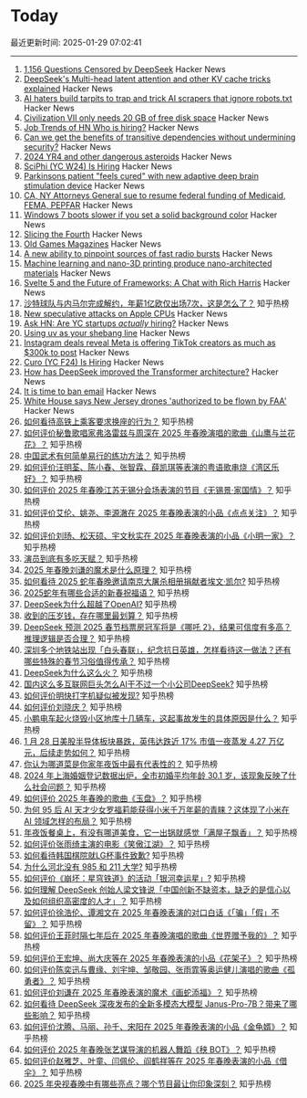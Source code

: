 # Today

最近更新时间: 2025-01-29 07:02:41

--- 
1. [1,156 Questions Censored by DeepSeek](https://www.promptfoo.dev/blog/deepseek-censorship/) Hacker News
2. [DeepSeek's Multi-head latent attention and other KV cache tricks explained](https://www.pyspur.dev/blog/multi-head-latent-attention-kv-cache-paper-list) Hacker News
3. [AI haters build tarpits to trap and trick AI scrapers that ignore robots.txt](https://arstechnica.com/tech-policy/2025/01/ai-haters-build-tarpits-to-trap-and-trick-ai-scrapers-that-ignore-robots-txt/) Hacker News
4. [Civilization VII only needs 20 GB of free disk space](https://www.corsair.com/us/en/explorer/gamer/gaming-pcs/civilization-vii-system-requirements-and-recommended-specs/) Hacker News
5. [Job Trends of HN Who is hiring?](https://hnhiring.com/trends) Hacker News
6. [Can we get the benefits of transitive dependencies without undermining security?](https://tratt.net/laurie/blog/2024/can_we_retain_the_benefits_of_transitive_dependencies_without_undermining_security.html) Hacker News
7. [2024 YR4 and other dangerous asteroids](https://starwalk.space/en/news/should-you-worry-about-an-asteroid-hitting-earth) Hacker News
8. [SciPhi (YC W24) Is Hiring](https://www.ycombinator.com/companies/sciphi/jobs/CVYWWpl-founding-ai-research-engineer) Hacker News
9. [Parkinsons patient "feels cured" with new adaptive deep brain stimulation device](https://www.bbc.com/news/articles/ckgn49r069wo) Hacker News
10. [CA, NY Attorneys General sue to resume federal funding of Medicaid, FEMA, PEPFAR](https://oag.ca.gov/news/press-releases/attorney-general-bonta-files-lawsuit-seeks-immediate-court-order-block-sweeping) Hacker News
11. [Windows 7 boots slower if you set a solid background color](https://support.microsoft.com/en-gb/topic/the-welcome-screen-may-be-displayed-for-30-seconds-during-the-logon-process-after-you-set-a-solid-color-as-the-desktop-background-in-windows-7-or-in-windows-server-2008-r2-b4565ced-703a-cc85-bf9c-6b3d586d6421) Hacker News
12. [Slicing the Fourth](https://axalatar.github.io/slicing-the-fourth/) Hacker News
13. [Old Games Magazines](https://www.theguardian.com/games/2025/jan/28/video-game-history-foundation-digitised-archive-games-magazines) Hacker News
14. [A new ability to pinpoint sources of fast radio bursts](https://news.berkeley.edu/2025/01/21/astronomers-thought-they-understood-fast-radio-bursts-a-recent-one-calls-that-into-question/) Hacker News
15. [Machine learning and nano-3D printing produce nano-architected materials](https://news.engineering.utoronto.ca/strong-as-steel-light-as-foam-machine-learning-and-nano-3d-printing-produce-breakthrough-high-performance-nano-architected-materials/) Hacker News
16. [Svelte 5 and the Future of Frameworks: A Chat with Rich Harris](https://www.smashingmagazine.com/2025/01/svelte-5-future-frameworks-chat-rich-harris/) Hacker News
17. [沙特球队与内马尔完成解约，年薪1亿欧仅出场7次，这是怎么了？](https://www.zhihu.com/question/10740798237) 知乎热榜
18. [New speculative attacks on Apple CPUs](https://predictors.fail/) Hacker News
19. [Ask HN: Are YC startups *actually* hiring?](https://news.ycombinator.com/item?id=42856752) Hacker News
20. [Using uv as your shebang line](https://akrabat.com/using-uv-as-your-shebang-line/) Hacker News
21. [Instagram deals reveal Meta is offering TikTok creators as much as $300k to post](https://www.businessinsider.com/instagram-paying-creators-exclusive-content-deals-reels-contract-details-2025-1) Hacker News
22. [Curo (YC F24) Is Hiring](https://www.ycombinator.com/companies/curo/jobs/s7a36qb-associate-marketplace-supply) Hacker News
23. [How has DeepSeek improved the Transformer architecture?](https://epoch.ai/gradient-updates/how-has-deepseek-improved-the-transformer-architecture) Hacker News
24. [It is time to ban email](https://shkspr.mobi/blog/2025/01/it-is-time-to-ban-email/) Hacker News
25. [White House says New Jersey drones 'authorized to be flown by FAA'](https://www.theguardian.com/us-news/2025/jan/28/karoline-leavitt-new-jersey-drones) Hacker News
26. [如何看待高铁上乘客要求换座的行为？](https://www.zhihu.com/question/42016475) 知乎热榜
27. [如何评价秘鲁歌唱家弗洛雷兹与周深在 2025 年春晚演唱的歌曲《山鹰与兰花花》？](https://www.zhihu.com/question/10784763302) 知乎热榜
28. [中国武术有何简单易行的练功方法？](https://www.zhihu.com/question/404371021) 知乎热榜
29. [如何评价汪明荃、陈小春、张智霖、薛凯琪等表演的粤语歌串烧《湾区乐好》？](https://www.zhihu.com/question/10781207932) 知乎热榜
30. [如何评价 2025 年春晚江苏无锡分会场表演的节目《无锡景·家国情》？](https://www.zhihu.com/question/10779138136) 知乎热榜
31. [如何评价艾伦、姚尧、李源澈在 2025 年春晚表演的小品《点点关注》？](https://www.zhihu.com/question/10781969665) 知乎热榜
32. [如何评价刘旸、松天硕、宇文秋实在 2025 年春晚表演的小品《小明一家》？](https://www.zhihu.com/question/10784932203) 知乎热榜
33. [演员到底有多吃天赋？](https://www.zhihu.com/question/443350396) 知乎热榜
34. [2025 年春晚刘谦的魔术是什么原理？](https://www.zhihu.com/question/10776319881) 知乎热榜
35. [如何看待 2025 蛇年春晚邀请南京大屠杀相册捐献者埃文·凯尔?](https://www.zhihu.com/question/10775579125) 知乎热榜
36. [2025蛇年有哪些合适的新春祝福语？](https://www.zhihu.com/question/7358699804) 知乎热榜
37. [DeepSeek为什么超越了OpenAI?](https://www.zhihu.com/question/10714706736) 知乎热榜
38. [收到的压岁钱，存在哪里最划算？](https://www.zhihu.com/question/10193819668) 知乎热榜
39. [DeepSeek 预测 2025 春节档票房冠军将是《哪吒 2》，结果可信度有多高？推理逻辑是否合理？](https://www.zhihu.com/question/10685003200) 知乎热榜
40. [深圳多个地铁站出现「白头春联」，纪念抗日英雄，怎样看待这一做法？还有哪些特殊的春节习俗值得传承？](https://www.zhihu.com/question/10592268941) 知乎热榜
41. [DeepSeek为什么这么火？](https://www.zhihu.com/question/10669728578) 知乎热榜
42. [国内这么多互联网巨头怎么AI干不过一个小公司DeepSeek?](https://www.zhihu.com/question/10664846993) 知乎热榜
43. [如何评价明快打字机疑似被发现?](https://www.zhihu.com/question/10464174218) 知乎热榜
44. [如何评价刘晓庆？](https://www.zhihu.com/question/24572310) 知乎热榜
45. [小鹏电车起火烧毁小区地库十几辆车，这起事故发生的具体原因是什么？](https://www.zhihu.com/question/10525159802) 知乎热榜
46. [1 月 28 日美股半导体板块暴跌，英伟达跌近 17% 市值一夜蒸发 4.27 万亿元，后续走势如何？](https://www.zhihu.com/question/10737601618) 知乎热榜
47. [你认为哪道菜是你家年夜饭中最有代表性的？](https://www.zhihu.com/question/10071324067) 知乎热榜
48. [2024 年上海婚姻登记数据出炉，全市初婚平均年龄 30.1 岁，该现象反映了什么社会问题？](https://www.zhihu.com/question/10592736092) 知乎热榜
49. [如何评价 2025 年春晚的歌曲《玉盘》？](https://www.zhihu.com/question/10774652922) 知乎热榜
50. [为何 95 后 AI 天才少女罗福莉能获得小米千万年薪的青睐？这体现了小米在 AI 领域怎样的布局？](https://www.zhihu.com/question/8261361359) 知乎热榜
51. [年夜饭餐桌上，有没有哪道美食，它一出锅就感觉「满屋子飘香」？](https://www.zhihu.com/question/9755732066) 知乎热榜
52. [如何评价张雨绮主演的电影《笑傲江湖》？](https://www.zhihu.com/question/10743868708) 知乎热榜
53. [如何看待韩国棋院就LG杯事件致歉?](https://www.zhihu.com/question/10744176556) 知乎热榜
54. [为什么河北没有 985 和 211 大学?](https://www.zhihu.com/question/561529740) 知乎热榜
55. [如何评价《崩坏：星穹铁道》的活动「银河幸运星」?](https://www.zhihu.com/question/8452046138) 知乎热榜
56. [如何理解 DeepSeek 创始人梁文锋说「中国创新不缺资本，缺乏的是信心以及如何组织高密度的人才」？](https://www.zhihu.com/question/10697407514) 知乎热榜
57. [如何评价徐浩伦、谭湘文在 2025 年春晚表演的对口白话《「骗」「假」不留》？](https://www.zhihu.com/question/10778510062) 知乎热榜
58. [如何评价王菲时隔七年后在 2025 年春晚演唱的歌曲《世界赠予我的》？](https://www.zhihu.com/question/10776299108) 知乎热榜
59. [如何评价王宏坤、尚大庆等在 2025 年春晚表演的小品《花架子》？](https://www.zhihu.com/question/10777425250) 知乎热榜
60. [如何评价陈奕迅与曹缘、刘宇坤、邹敬园、张雨霏等奥运健儿演唱的歌曲《孤勇者》？](https://www.zhihu.com/question/10778988614) 知乎热榜
61. [如何评价刘谦在 2025 年春晚表演的魔术《画蛇添福》？](https://www.zhihu.com/question/10776233527) 知乎热榜
62. [如何看待 DeepSeek 深夜发布的全新多模态大模型 Janus-Pro-7B？带来了哪些影响？](https://www.zhihu.com/question/10723192745) 知乎热榜
63. [如何评价沈腾、马丽、孙千、宋阳在 2025 年春晚表演的小品《金龟婿》？](https://www.zhihu.com/question/10779879456) 知乎热榜
64. [如何评价 2025 年春晚张艺谋导演的机器人舞蹈《秧 BOT》？](https://www.zhihu.com/question/10774104655) 知乎热榜
65. [如何评价赵雅芝、叶童、闫佩伦、阎鹤祥等在 2025 年春晚表演的小品《借伞》？](https://www.zhihu.com/question/10770665440) 知乎热榜
66. [2025 年央视春晚中有哪些亮点？哪个节目最让你印象深刻？](https://www.zhihu.com/question/10768392352) 知乎热榜
